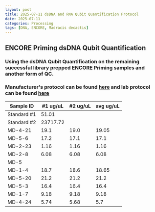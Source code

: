 ```yaml
---
layout: post
title: 2025-07-11 dsDNA and RNA Qubit Quantification Protocol
date: 2025-07-11
categories: Processing
tags: [DNA, ENCORE, Madracis decactis]
---
```


## ENCORE Priming dsDNA Qubit Quantification

### Using the dsDNA Qubit Quantification on the remaining successful library prepped ENCORE Priming samples and another form of QC.

### Manufacturer's protocol can be found [here](https://github.com/flofields/Florence_Putnam_Lab_Notebook/blob/4068f91eeccec460ef74c2a1c7617f3a85335b5d/protocols/MAN0017455_Qubit_1X_dsDNA_HS_Assay_Kit_UG.pdf) and lab protocol can be found [here](https://zdellaert.github.io/ZD_Putnam_Lab_Notebook/Qubit-Protocol/)


| Sample ID | #1 ug/uL| #2 ug/uL | avg ug/uL
| ------ | ----------- | ------------ | -------- | 
|Standard #1| 51.01| |
|Standard #2| 23717.72| |
| MD-4-21 |    19.1        |19.0           |  19.05     | 
| MD-5-6|    17.2    |    17.1       |   17.1   | 
| MD-2-23 | 1.16          | 1.16            | 1.16      |
| MD-2-8| 6.08           | 6.08            | 6.08      | 
| MD-5|            |             |       | 
| MD-1-4| 18.7           | 18.6            | 18.65      | 
| MD-5-20| 21.2           | 21.2            | 21.2      | 
| MD-5-3| 16.4          | 16.4            | 16.4     | 
| MD-1-7| 9.18           | 9.18            | 9.18      | 
| MD-4-24| 5.74           | 5.68            | 5.7	|

